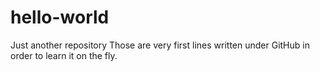 # hello-world
Just another repository
Those are very first lines written under GitHub in order to learn it on the fly.
